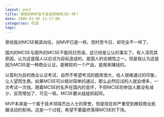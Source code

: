 ```yaml
---
layout: post
title: 微软的MVP会不会变得和MCSE一样？
date: 2006-01-05 13:17:00
categories: 呓语
tags: 
---
```


曾经我对MCSE极其向往，对MVP已是一样。但时至今日，却完全不一样了。

国内的MCSE与国外的MCSE不能同日而语，这已经是公认的事实了。有人深究其原因，认为这是国人以应试为目标造成的，是国人的劣根性之一。但是我认为这是因为MCSE是一种商业认证，是微软的一个产品，是用来赚钱的。

以营利为目的商业认证考试，自然不希望考试的题库很大，给人很难通过的印象，让人望而生畏。如果MCSE可以相对简单的通过，那么必然应试的人就会增多，一次考试一次钱。随着MCSE的名声在国内的变坏，不但MCSE的参加人数没有减少，反而增加了，可见一斑。MCSE要从娃娃抓起阿。

MVP本来是一个属于技术领域杰出人士的荣誉，但是现在却严重受到微软商业拓展活动的影响。这是一个过程，希望不要最终落得MCSE的下场。
